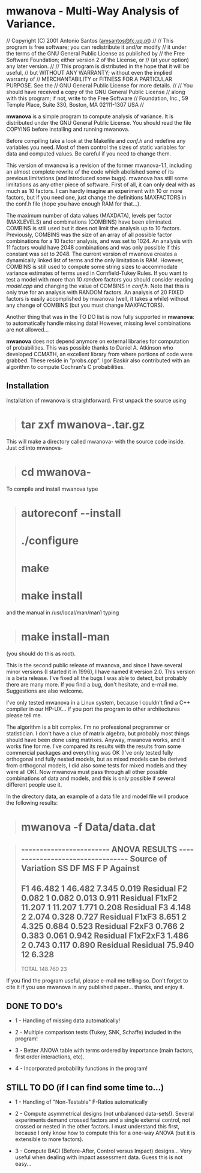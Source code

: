 # mwanova - Multi-Way Analysis of Variance.
// Copyright (C) 2001  Antonio Santos (amsantos@fc.up.pt)
//
// This program is free software; you can redistribute it and/or modify
// it under the terms of the GNU General Public License as published by
// the Free Software Foundation; either version 2 of the License, or
// (at your option) any later version.
//
// This program is distributed in the hope that it will be useful,
// but WITHOUT ANY WARRANTY; without even the implied warranty of
// MERCHANTABILITY or FITNESS FOR A PARTICULAR PURPOSE.  See the
// GNU General Public License for more details.
//
// You should have received a copy of the GNU General Public License
// along with this program; if not, write to the Free Software
// Foundation, Inc., 59 Temple Place, Suite 330, Boston, MA  02111-1307  USA
//

**mwanova** is a simple program to compute analysis of variance. It is distributed under the GNU General Public License. You should read the file COPYING before installing and running mwanova.

Before compiling take a look at the Makefile and *conf.h* and redefine any variables you need. Most of them control the sizes of static variables for data and computed values. Be careful if you need to change them.

This version of mwanova is a revision of the former mwanova-1.1, including an almost complete rewrite of the code which abolished some of its previous limitations (and introduced some bugs). mwanova has still some limitations as any other piece of software. First of all, it  can only deal with as much as 10 factors. I can hardly imagine an experiment with 10 or more factors, but if you need one, just change the definitions MAXFACTORS in the conf.h file (hope you have enough RAM for that...).

The maximum number of data values (MAXDATA), levels per factor (MAXLEVELS) and combinations (COMBINS) have been eliminated. COMBINS is still used but it does not limit the analysis up to 10 factors. Previously, COMBINS was the size of an array of all possible factor combinations for a 10 factor analysis, and was set to 1024. An analysis with 11 factors would have 2048 combinations and was only
possible if this constant was set to 2048. The current version of mwanova  creates a dynamically linked list of terms and the only limitation is RAM. However, COMBINS is still used to compute some string sizes to accommodate variance estimates of terms used in Cornfield-Tukey Rules. If you want to test a model with more than 10 *random* factors you should consider reading *model.cpp* and changing the value of COMBINS in  *conf.h*. Note that this is only true for an analysis with RANDOM factors. An analysis of 20 FIXED factors is easily accomplished by mwanova (well, it takes a while) without any change of COMBINS (but you must change MAXFACTORS).

Another thing that was in the TO DO list is now fully supported in **mwanova**: to automatically handle missing data! However, missing level combinations are not allowed...

**mwanova** does not depend anymore on external libraries for computation  of probabilities. This was possible thanks to Daniel A. Atkinson who developed CCMATH, an excellent library from where portions of code were grabbed. These reside in "probs.cpp". Igor Baskir also contributed with an algorithm to
compute Cochran's C probabilities.

## Installation

Installation of mwanova is straightforward. First unpack the source using

># tar zxf mwanova-<version>.tar.gz
	
This will make a directory called mwanova-<version> with the source code inside. Just cd into mwanova-<version>

># cd mwanova-<version>
   
To compile and install mwanova type
># autoreconf --install
># ./configure
># make
># make install


and the manual in /usr/local/man/man1 typing

># make install-man

(you should do this as root).


This is the second public release of mwanova, and since I have several minor versions (I started it in 1996), I have named it version 2.0. This version is a beta release. I've fixed all the bugs I was able to detect, but probably there are many more. If you find a bug, don't hesitate, and e-mail me. Suggestions are also welcome.

I've only tested mwanova in a Linux system, because I couldn't find a C++ compiler in our HP-UX... if you port the program to other architectures please tell me.

The algorithm is a bit complex. I'm no professional programmer or statistician. I don't have a clue of matrix algebra, but probably most things should have been done using matrixes. Anyway, mwanova works, and it works fine for me. I've compared its results with the results from some commercial packages and everything was OK (I've only tested fully orthogonal  and fully nested models, but as mixed models can be derived from orthogonal models, I did also some tests for mixed models and they were all OK). Now mwanova must pass through all other possible combinations of data and models, and this is only possible if several different people use it.

In the directory data, an example of a data file and model file will produce the following results:

># mwanova -f Data/data.dat


>------------------------ ANOVA RESULTS ---------------------------------
>Source of Variation        SS  DF          MS           F       P  Against 
>------------------------------------------------------------------------
>F1                     46.482   1      46.482       7.345   0.019  Residual
>F2                      0.082   1       0.082       0.013   0.911  Residual
>F1xF2                  11.207   1      11.207       1.771   0.208  Residual
>F3                      4.148   2       2.074       0.328   0.727  Residual
>F1xF3                   8.651   2       4.325       0.684   0.523  Residual
>F2xF3                   0.766   2       0.383       0.061   0.942  Residual
>F1xF2xF3                1.486   2       0.743       0.117   0.890  Residual
>Residual               75.940  12       6.328
>------------------------------------------------------------------------
>TOTAL                 148.760  23   
           
If you find the program useful, please e-mail me telling so. Don't forget to cite it if you use mwanova in any published paper... thanks, and enjoy it. 

## DONE TO DO's

* 1 - Handling of missing data automatically!

* 2 - Multiple comparison tests (Tukey, SNK, Schaffe) included in the program!

* 3 - Better ANOVA table with terms ordered by importance (main factors, first order interactions, etc).
    
* 4 - Incorporated probability functions in the program!
        
## STILL TO DO (if I can find some time to...)

* 1 - Handling of "Non-Testable" F-Ratios automatically

* 2 - Compute asymmetrical designs (not unbalanced data-sets!). Several experiments demand crossed factors and a single external control, not crossed or nested in the other factors. I must understand this first, because I only know how to compute this for a one-way ANOVA (but it is extensible to more factors).

* 3 - Compute BACI (Before-After, Control versus Impact) designs... Very useful when dealing with impact assessment data. Guess this is not easy...


